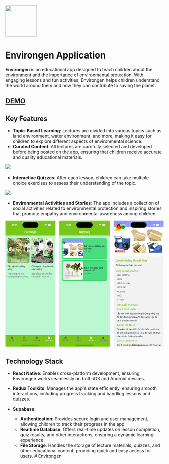 <img src="https://png.pngtree.com/png-vector/20230611/ourmid/pngtree-environmental-protection-natural-environment-logo-vector-png-image_7126347.png" width="100" height="100">

# **Environgen Application**

**Environgen** is an educational app designed to teach children about the environment and the importance of environmental protection. With engaging lessons and fun activities, Environgen helps children understand the world around them and how they can contribute to saving the planet.

## [DEMO](https://drive.google.com/file/d/1GQLpH5-VThuyvqpJI5PBowS1WAm5y2To/view?usp=sharing)

## Key Features

- **Topic-Based Learning**: Lectures are divided into various topics such as land environment, water environment, and more, making it easy for children to explore different aspects of environmental science.
- **Curated Content**: All lectures are carefully selected and developed before being posted on the app, ensuring that children receive accurate and quality educational materials.
<img src="./demo/demo1.png" height="400">

- **Interactive Quizzes**: After each lesson, children can take multiple choice exercises to assess their understanding of the topic.
<img src="./demo/demo2.png" height="400">

- **Environmental Activities and Stories**: The app includes a collection of social activities related to environmental protection and inspiring stories that promote empathy and environmental awareness among children.

<img src="./demo/demo3.png" height="400">

## Technology Stack

- **React Native**: Enables cross-platform development, ensuring Environgen works seamlessly on both iOS and Android devices.

- **Redux Toolkits**: Manages the app's state efficiently, ensuring smooth interactions, including progress tracking and handling lessons and quizzes.

- **Supabase**:
  - **Authentication**: Provides secure login and user management, allowing children to track their progress in the app.
  - **Realtime Database**: Offers real-time updates on lesson completion, quiz results, and other interactions, ensuring a dynamic learning experience.
  - **File Storage**: Handles the storage of lecture materials, quizzes, and other educational content, providing quick and easy access for users.
#   E n v i r o n g e n 
 
 